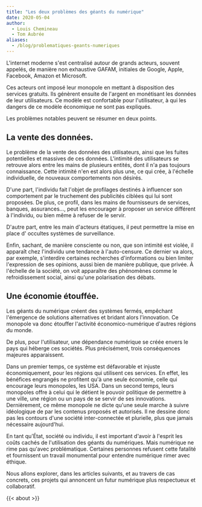 ```yaml
---
title: "Les deux problèmes des géants du numérique"
date: 2020-05-04
author:
  - Louis Chemineau
  - Tom Aubrée
aliases:
  - /blog/problematiques-geants-numeriques
---
```


L'internet moderne s'est centralisé autour de grands acteurs, souvent appelés, de manière non exhaustive GAFAM, initiales de Google, Apple, Facebook, Amazon et Microsoft.

Ces acteurs ont imposé leur monopole en mettant à disposition des services gratuits. Ils génèrent ensuite de l'argent en monétisant les données de leur utilisateurs. Ce modèle est confortable pour l'utilisateur, à qui les dangers de ce modèle économique ne sont pas expliqués.

Les problèmes notables peuvent se résumer en deux points.

## La vente des données.

Le problème de la vente des données des utilisateurs, ainsi que les fuites potentielles et massives de ces données. L'intimité des utilisateurs se retrouve alors entre les mains de plusieurs entités, dont il n'a pas toujours connaissance. Cette intimité n'en est alors plus une, ce qui crée, à l'échelle individuelle, de nouveaux comportements non désirés.

D'une part, l'individu fait l'objet de profilages destinés à influencer son comportement par le truchement des publicités ciblées qui lui sont proposées. De plus, ce profil, dans les mains de fournisseurs de services, banques, assurances..., peut les encourager à proposer un service différent à l'individu, ou bien même à refuser de le servir.

D'autre part, entre les main d'acteurs étatiques, il peut permettre la mise en place d' occultes systèmes de surveillance.

Enfin, sachant, de manière consciente ou non, que son intimité est violée, il apparaît chez l'individu une tendance à l'auto-censure. Ce dernier va alors, par exemple, s'interdire certaines recherches d'informations ou bien limiter l'expression de ses opinions, aussi bien de manière publique, que privée. À l'échelle de la société, on voit apparaître des phénomènes comme le refroidissement social, ainsi qu'une polarisation des débats.

## Une économie étouffée.

Les géants du numérique créent des systèmes fermés, empêchant l'émergence de solutions alternatives et bridant alors l'innovation. Ce monopole va donc étouffer l'activité économico-numérique d'autres régions du monde.

De plus, pour l'utilisateur, une dépendance numérique se créée envers le pays qui héberge ces sociétés. Plus précisément, trois conséquences majeures apparaissent.

Dans un premier temps, ce système est défavorable et injuste économiquement, pour les régions qui utilisent ces services. En effet, les bénéfices engrangés ne profitent qu'à une seule économie, celle qui encourage leurs monopoles, les USA. Dans un second temps, leurs monopoles offre à celui qui le détient le pouvoir politique de permettre à une ville, une région ou un pays de se servir de ses innovations. Dernièrement, ce même monopole ne dicte qu'une seule marche à suivre idéologique de par les contenus proposés et autorisés. Il ne dessine donc pas les contours d'une société inter-connectée et plurielle, plus que jamais nécessaire aujourd'hui.

En tant qu'État, société ou individu, il est important d'avoir à l'esprit les coûts cachés de l'utilisation des géants du numériques. Mais numérique ne rime pas qu'avec problématique. Certaines personnes refusent cette fatalité et fournissent un travail monumental pour entendre numérique rimer avec éthique.

Nous allons explorer, dans les articles suivants, et au travers de cas concrets, ces projets qui annoncent un futur numérique plus respectueux et collaboratif.

{{< about >}}
